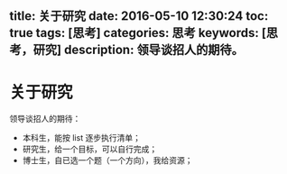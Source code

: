 title: 关于研究
date: 2016-05-10 12:30:24
toc: true
tags: [思考]
categories: 思考
keywords: [思考，研究]
description: 领导谈招人的期待。
---

关于研究
========

领导谈招人的期待：

* 本科生，能按 list 逐步执行清单；
* 研究生，给一个目标，可以自行完成；
* 博士生，自已选一个题（一个方向），我给资源；
